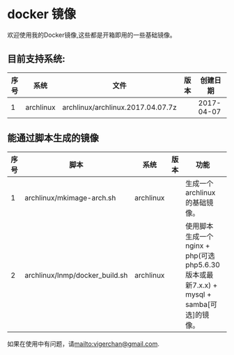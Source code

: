 # docker 镜像

欢迎使用我的Docker镜像,这些都是开箱即用的一些基础镜像。

## 目前支持系统:
|序号|系统|文件|版本|创建日期|
|-|-|-|-|-|
|1|archlinux|archlinux/archlinux.2017.04.07.7z||2017-04-07|

## 能通过脚本生成的镜像
|序号|脚本|系统|版本|功能|创建日期|
|-|-|-|-|-|-|
|1|archlinux/mkimage-arch.sh|archlinux||生成一个archlinux的基础镜像。|2017-04-07|
|2|archlinux/lnmp/docker_build.sh|archlinux||使用脚本生成一个nginx + php(可选php5.6.30版本或最新7.x.x) + mysql + samba[可选]的镜像。|2017-04-14|

如果在使用中有问题，请[mailto:vigerchan@gmail.com](联系我).
